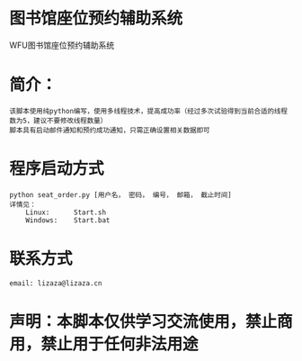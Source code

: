 # 图书馆座位预约辅助系统
WFU图书馆座位预约辅助系统

# 简介：
    该脚本使用纯python编写，使用多线程技术，提高成功率（经过多次试验得到当前合适的线程数为5，建议不要修改线程数量）
    脚本具有启动邮件通知和预约成功通知，只需正确设置相关数据即可
    
# 程序启动方式
    python seat_order.py [用户名， 密码， 编号， 邮箱， 截止时间]
    详情见：
        Linux:      Start.sh
        Windows:    Start.bat
# 联系方式
    email: lizaza@lizaza.cn

# 声明：本脚本仅供学习交流使用，禁止商用，禁止用于任何非法用途
